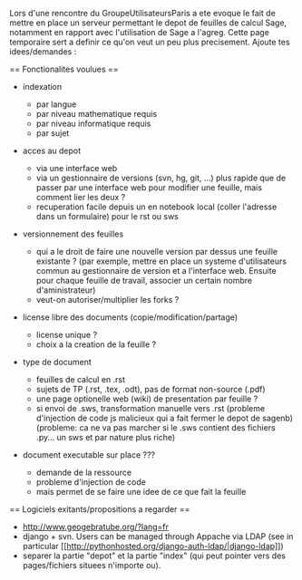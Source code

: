 Lors d'une rencontre du GroupeUtilisateursParis a ete evoque le fait de mettre en place un serveur permettant le depot de feuilles de calcul Sage, notamment en rapport avec l'utilisation de Sage a l'agreg. Cette page temporaire sert a definir ce qu'on veut un peu plus precisement. Ajoute tes idees/demandes :


== Fonctionalites voulues ==

  * indexation
    * par langue
    * par niveau mathematique requis
    * par niveau informatique requis
    * par sujet

  * acces au depot
    * via une interface web
    * via un gestionnaire de versions (svn, hg, git, ...) plus rapide que de passer par une interface web pour modifier une feuille, mais comment lier les deux ?
    * recuperation facile depuis un en notebook local (coller l'adresse dans un formulaire) pour le rst ou sws

  * versionnement des feuilles
    * qui a le droit de faire une nouvelle version par dessus une feuille existante ? (par exemple, mettre en place un systeme d'utilisateurs commun au gestionnaire de version et a l'interface web. Ensuite pour chaque feuille de travail, associer un certain nombre d'aministrateur)
    * veut-on autoriser/multiplier les forks ?

  * license libre des documents (copie/modification/partage)
    * license unique ?
    * choix a la creation de la feuille ?

  * type de document
    * feuilles de calcul en .rst
    * sujets de TP (.rst, .tex, .odt), pas de format non-source (.pdf)
    * une page optionelle web (wiki) de presentation par feuille ?
    * si envoi de .sws, transformation manuelle vers .rst (probleme d'injection de code js malicieux qui a fait fermer le depot de sagenb) (probleme: ca ne va pas marcher si le .sws contient des fichiers .py... un sws et par nature plus riche)

  * document executable sur place ???
    * demande de la ressource
    * probleme d'injection de code
    * mais permet de se faire une idee de ce que fait la feuille

== Logiciels exitants/propositions a regarder ==

  * http://www.geogebratube.org/?lang=fr
  * django + svn. Users can be managed through Appache via LDAP (see in particular [[http://pythonhosted.org/django-auth-ldap/|django-ldap]])
  * separer la partie "depot" et la partie "index" (qui peut pointer vers des pages/fichiers situees n'importe ou).

